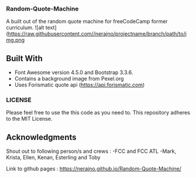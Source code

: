 ### Random-Quote-Machine

A built out of the random quote machine for freeCodeCamp former curriculum.
![alt text](https://raw.githubusercontent.com//nerajno/projectname/branch/path/to/img.png

## Built With
- Font Awesome version 4.5.0 and Bootstrap 3.3.6.
- Contains a background image from Pexel.org
- Uses Forismatic quote api (https://api.forismatic.com)

### LICENSE
Please feel free to use the this code as you need to.
This repository adheres to the MIT License.

## Acknowledgments
Shout out to following person/s and crews :
-FCC and FCC ATL
-Mark, Krista, Ellen, Kenan, Esterling and Toby

Link to github pages : https://nerajno.github.io/Random-Quote-Machine/
